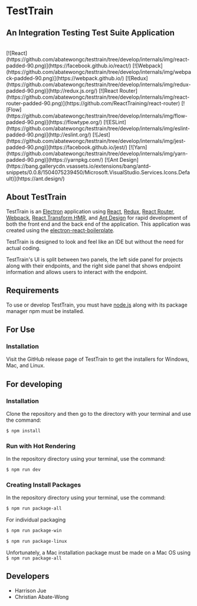 # TestTrain
## An Integration Testing Test Suite Application
<br/>
[![React](https://github.com/abatewongc/testtrain/tree/develop/internals/img/react-padded-90.png)](https://facebook.github.io/react/)
[![Webpack](https://github.com/abatewongc/testtrain/tree/develop/internals/img/webpack-padded-90.png)](https://webpack.github.io/)
[![Redux](https://github.com/abatewongc/testtrain/tree/develop/internals/img/redux-padded-90.png)](http://redux.js.org/)
[![React Router](https://github.com/abatewongc/testtrain/tree/develop/internals/img/react-router-padded-90.png)](https://github.com/ReactTraining/react-router)
[![Flow](https://github.com/abatewongc/testtrain/tree/develop/internals/img/flow-padded-90.png)](https://flowtype.org/)
[![ESLint](https://github.com/abatewongc/testtrain/tree/develop/internals/img/eslint-padded-90.png)](http://eslint.org/)
[![Jest](https://github.com/abatewongc/testtrain/tree/develop/internals/img/jest-padded-90.png)](https://facebook.github.io/jest/)
[![Yarn](https://github.com/abatewongc/testtrain/tree/develop/internals/img/yarn-padded-90.png)](https://yarnpkg.com/)
[![Ant Design](https://bang.gallerycdn.vsassets.io/extensions/bang/antd-snippets/0.0.8/1504075239450/Microsoft.VisualStudio.Services.Icons.Default)](https://ant.design/)

## About TestTrain

TestTrain is an [Electron](http://electron.atom.io/) application using  [React](https://facebook.github.io/react/), [Redux](https://github.com/reactjs/redux), [React Router](https://github.com/reactjs/react-router), [Webpack](http://webpack.github.io/docs/), [React Transform HMR](https://github.com/gaearon/react-transform-hmr), and [Ant Design](https://ant.design/) for rapid development of both the front end and the back end of the application. This application was created using the [electron-react-boilerplate](https://github.com/chentsulin/electron-react-boilerplate).

TestTrain is designed to look and feel like an IDE but without the need for actual coding.

TestTrain's UI is split between two panels, the left side panel for projects along with their endpoints, and the right side panel that shows endpoint information and allows users to interact with the endpoint.

## Requirements

To use or develop TestTrain, you must have [node.js](https://nodejs.org/en/) along with its package manager npm must be installed.

## For Use

### Installation

Visit the GitHub release page of TestTrain to get the installers for Windows, Mac, and Linux.

## For developing

### Installation

Clone the repository and then go to the directory with your terminal and use the command:

```bash
$ npm install
```

### Run with Hot Rendering

In the repository directory using your terminal, use the command:

```bash
$ npm run dev
```

### Creating Install Packages

In the repository directory using your terminal, use the command:

```bash
$ npm run package-all
```

For individual packaging

```bash
$ npm run package-win
```

```bash
$ npm run package-linux
```

Unfortunately, a Mac installation package must be made on a Mac OS using `$ npm run package-all`

## Developers

- Harrison Jue
- Christian Abate-Wong
